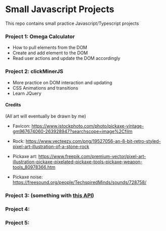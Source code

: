 # Small Javascript Projects

This repo contains small practice Javascript/Typescript projects

### Project 1: Omega Calculator

- How to pull elements from the DOM
- Create and add element to the DOM
- Read user actions and update the DOM accordingly

### Project 2: clickMinerJS

- More practice on DOM interaction and updating
- CSS Animations and transitions
- Learn JQuery


#### Credits

(All art will eventually be drawn by me)

- Favicon: https://www.istockphoto.com/photo/pickaxe-vintage-gm967674060-263928947?searchscope=image%2Cfilm

- Rock: https://www.vecteezy.com/png/19527056-an-8-bit-retro-styled-pixel-art-illustration-of-a-stone-rock

- Pickaxe art: https://www.freepik.com/premium-vector/pixel-art-illustration-pickaxe-pixelated-pickaxe-tools-pickaxe-weapon-tools_80978366.htm

- Pickaxe noise: https://freesound.org/people/TechspiredMinds/sounds/728758/
### Project 3: (something with [this API](https://www.themealdb.com/api.php)) 

### Project 4: 

### Project 5:

